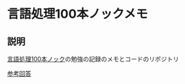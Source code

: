 # 言語処理100本ノックメモ

## 説明
[言語処理100本ノック](https://nlp100.github.io/ja/)の勉強の記録のメモとコードのリポジトリ  



[参考回答](https://upura.hatenablog.com/entry/2020/04/14/024948)